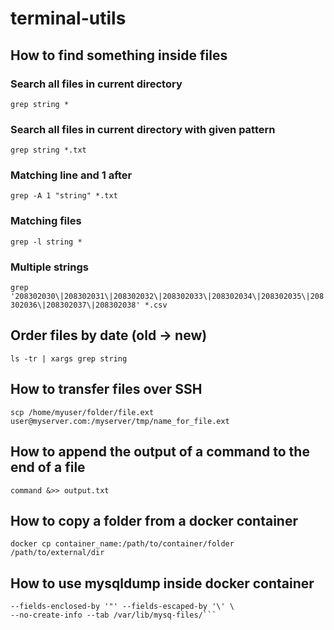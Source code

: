 # terminal-utils

## How to find something inside files

### Search all files in current directory
```grep string *```

### Search all files in current directory with given pattern
```grep string *.txt```

### Matching line and 1 after 
```grep -A 1 "string" *.txt```

### Matching files
```grep -l string *```

### Multiple strings
```grep '208302030\|208302031\|208302032\|208302033\|208302034\|208302035\|208302036\|208302037\|208302038' *.csv```

## Order files by date (old -> new)
```ls -tr | xargs grep string```

## How to transfer files over SSH
```scp /home/myuser/folder/file.ext user@myserver.com:/myserver/tmp/name_for_file.ext```

## How to append the output of a command to the end of a file
```command &>> output.txt```

## How to copy a folder from a docker container
```docker cp container_name:/path/to/container/folder /path/to/external/dir```

## How to use mysqldump inside docker container
```docker exec -it container_name mysqldump -u root --password=123456 schema_name --fields-terminated-by ',' \
--fields-enclosed-by '"' --fields-escaped-by '\' \
--no-create-info --tab /var/lib/mysq-files/```
